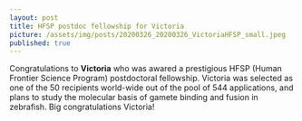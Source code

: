 ```yaml
---
layout: post
title: HFSP postdoc fellowship for Victoria 
picture: /assets/img/posts/20200326_20200326_VictoriaHFSP_small.jpeg
published: true
---
```

Congratulations to **Victoria** who was awared a prestigious HFSP (Human Frontier Science Program) postdoctoral fellowship. Victoria was selected as one of the 50 recipients world-wide out of the pool of 544 applications, and plans to study the molecular basis of gamete binding and fusion in zebrafish. Big congratulations Victoria!
